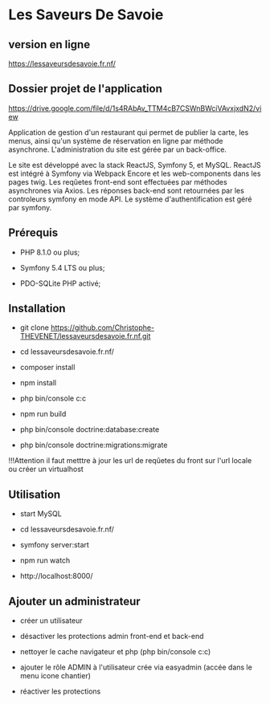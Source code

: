 # Les Saveurs De Savoie   

## version en ligne

https://lessaveursdesavoie.fr.nf/

## Dossier projet de l'application

https://drive.google.com/file/d/1s4RAbAv_TTM4cB7CSWnBWciVAvxjxdN2/view

Application de gestion d'un restaurant qui permet de publier la carte, les menus, ainsi qu'un système de réservation en ligne par méthode asynchrone. L'administration du site est gérée par un back-office.

Le site est développé avec la stack ReactJS, Symfony 5, et MySQL. ReactJS est intégré à Symfony via Webpack Encore et les web-components dans les pages twig. Les reqûetes front-end sont effectuées par méthodes asynchrones via Axios. Les réponses back-end sont retournées par les controleurs symfony en mode API. Le système d'authentification est géré par symfony.


## Prérequis


* PHP 8.1.0 ou plus;

* Symfony 5.4 LTS ou plus;

* PDO-SQLite PHP activé;


## Installation


* git clone https://github.com/Christophe-THEVENET/lessaveursdesavoie.fr.nf.git

* cd lessaveursdesavoie.fr.nf/

* composer install

* npm install

* php bin/console c:c 

* npm run build

* php bin/console doctrine:database:create

* php bin/console doctrine:migrations:migrate


!!!Attention il faut metttre à jour les url de reqûetes du front sur l'url locale ou créer un virtualhost


## Utilisation


* start MySQL

* cd lessaveursdesavoie.fr.nf/

* symfony server:start

* npm run watch

* http://localhost:8000/


## Ajouter un administrateur


* créer un utilisateur

* désactiver les protections admin front-end et back-end

* nettoyer le cache navigateur et php (php bin/console c:c)

* ajouter le rôle ADMIN à l'utilisateur crée via easyadmin (accée dans le menu icone chantier)

* réactiver les protections
